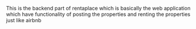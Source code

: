 This is the backend part of rentaplace which is basically the web application which have functionality of posting the properties and renting the properties just like airbnb
